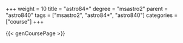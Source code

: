 +++
weight = 10
title = "astro84*"
degree = "msastro2"
parent = "astro840"
tags = ["msastro2", "astro84*", "astro840"]
categories = ["course"]
+++

{{< genCoursePage >}}
